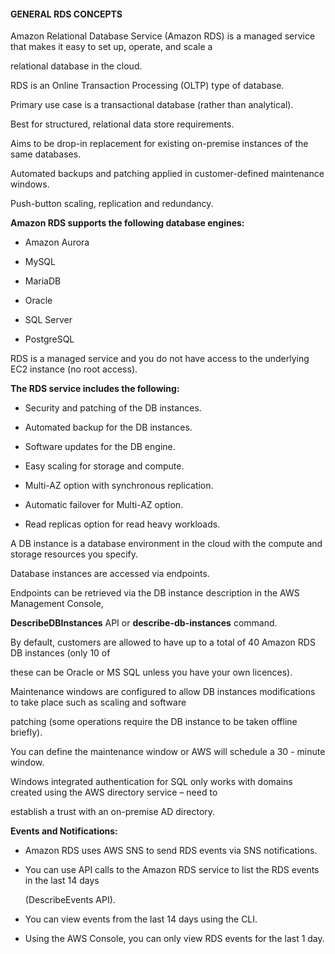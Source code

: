 #### GENERAL RDS CONCEPTS


Amazon Relational Database Service (Amazon RDS) is a managed service that makes it easy to set up, operate, and scale a

relational database in the cloud.


RDS is an Online Transaction Processing (OLTP) type of database.


Primary use case is a transactional database (rather than analytical).


Best for structured, relational data store requirements.


Aims to be drop-in replacement for existing on-premise instances of the same databases.


Automated backups and patching applied in customer-defined maintenance windows.


Push-button scaling, replication and redundancy.


**Amazon RDS supports the following database engines:**


- Amazon Aurora

- MySQL

- MariaDB

- Oracle

- SQL Server

- PostgreSQL


RDS is a managed service and you do not have access to the underlying EC2 instance (no root access).


**The RDS service includes the following:**


- Security and patching of the DB instances.

- Automated backup for the DB instances.

- Software updates for the DB engine.

- Easy scaling for storage and compute.

- Multi-AZ option with synchronous replication.

- Automatic failover for Multi-AZ option.

- Read replicas option for read heavy workloads.


A DB instance is a database environment in the cloud with the compute and storage resources you specify.


Database instances are accessed via endpoints.


Endpoints can be retrieved via the DB instance description in the AWS Management Console,

**DescribeDBInstances** API or **describe-db-instances** command.


By default, customers are allowed to have up to a total of 40 Amazon RDS DB instances (only 10 of


these can be Oracle or MS SQL unless you have your own licences).


Maintenance windows are configured to allow DB instances modifications to take place such as scaling and software

patching (some operations require the DB instance to be taken offline briefly).


You can define the maintenance window or AWS will schedule a 30 - minute window.


Windows integrated authentication for SQL only works with domains created using the AWS directory service – need to

establish a trust with an on-premise AD directory.


**Events and Notifications:**


- Amazon RDS uses AWS SNS to send RDS events via SNS notifications.

- You can use API calls to the Amazon RDS service to list the RDS events in the last 14 days

  (DescribeEvents API).

- You can view events from the last 14 days using the CLI.

- Using the AWS Console, you can only view RDS events for the last 1 day.


